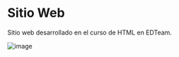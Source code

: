 # Sitio Web

Sitio web desarrollado en el curso de HTML en EDTeam.

![image](https://github.com/user-attachments/assets/765cbe9d-3699-43e8-95fd-81519b00a623)
